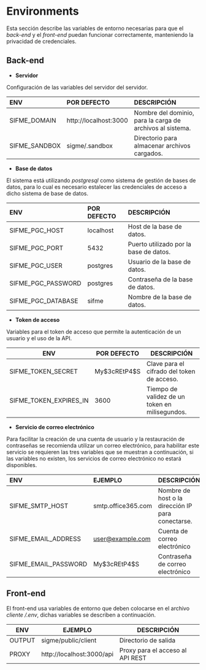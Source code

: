 # Environments

Esta sección describe las variables de entorno necesarias para que  el *back-end* y el *front-end*  puedan funcionar correctamente, manteniendo la privacidad de credenciales.



## Back-end

* **Servidor**

Configuración de las variables del servidor del servidor.

| ENV           | POR DEFECTO           | DESCRIPCIÓN                                               |
| :------------ | :-------------------- | :-------------------------------------------------------- |
| SIFME_DOMAIN  | http://localhost:3000 | Nombre del dominio, para la carga de archivos al sistema. |
| SIFME_SANDBOX | sigme/.sandbox        | Directorio para almacenar archivos cargados.              |



* **Base de datos**

El sistema está utilizando *postgresql* como sistema de gestión de bases de datos, para lo cual es necesario estalecer las credenciales de acceso a dicho sistema de base de datos.

| ENV                | POR DEFECTO | DESCRIPCIÓN                            |
| :----------------- | :---------- | :------------------------------------- |
| SIFME_PGC_HOST     | localhost   | Host de la base de datos.              |
| SIFME_PGC_PORT     | 5432        | Puerto utilizado por la base de datos. |
| SIFME_PGC_USER     | postgres    | Usuario de la base de datos.           |
| SIFME_PGC_PASSWORD | postgres    | Contraseña de la base de datos.        |
| SIFME_PGC_DATABASE | sifme       | Nombre de la base de datos.            |



* **Token de acceso**

Variables para el token de acceso que permite la autenticación de un usuario y el uso de la API.

| ENV                    | POR DEFECTO    | DESCRIPCIÓN                                    |
| ---------------------- | -------------- | ---------------------------------------------- |
| SIFME_TOKEN_SECRET     | My\$3cREtP4\$S | Clave para el cifrado del token de acceso.     |
| SIFME_TOKEN_EXPIRES_IN | 3600           | Tiempo de validez de un token en milisegundos. |



* **Servicio de correo electrónico**

Para facilitar la creación de una cuenta de usuario y la restauración de contraseñas se recomienda utilizar un correo electrónico, para habilitar este servicio se requieren las tres variables que se muestran a continuación, si las variables no existen, los servicios de correo electrónico no estará disponibles.

| ENV                  | EJEMPLO            | DESCRIPCIÓN                                       |
| :------------------- | :----------------- | :------------------------------------------------ |
| SIFME_SMTP_HOST      | smtp.office365.com | Nombre de host o la dirección IP para conectarse. |
| SIFME_EMAIL_ADDRESS  | user@example.com   | Cuenta de correo electrónico                      |
| SIFME_EMAIL_PASSWORD | My\$3cREtP4\$S     | Contraseña de correo electrónico                  |





## Front-end

El front-end usa variables de entorno que deben colocarse en el archivo *cliente /.env*, dichas variables se describen a continuación.

| ENV    | EJEMPLO                   | DESCRIPCIÓN                      |
| ------ | ------------------------- | -------------------------------- |
| OUTPUT | sigme/public/client       | Directorio de salida             |
| PROXY  | http://localhost:3000/api | Proxy para el acceso al API REST |

